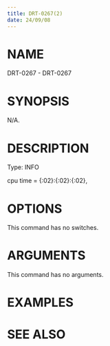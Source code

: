 ```yaml
---
title: DRT-0267(2)
date: 24/09/08
---
```


# NAME

DRT-0267 - DRT-0267

# SYNOPSIS

N/A.

# DESCRIPTION

Type: INFO

cpu time = {:02}:{:02}:{:02},

# OPTIONS

This command has no switches.

# ARGUMENTS

This command has no arguments.

# EXAMPLES

# SEE ALSO
